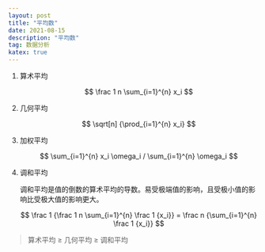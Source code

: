 ```yaml
---
layout: post
title: "平均数"
date: 2021-08-15
description: "平均数"
tag: 数据分析
katex: true
---
```


1. 算术平均

   $$
   \frac 1 n \sum_{i=1}^{n} x_i
   $$

2. 几何平均

   $$
   \sqrt[n] {\prod_{i=1}^{n} x_i}
   $$

3. 加权平均

   $$
   \sum_{i=1}^{n} x_i \omega_i / \sum_{i=1}^{n} \omega_i
   $$

4. 调和平均

   调和平均是值的倒数的算术平均的导数。易受极端值的影响，且受极小值的影响比受极大值的影响更大。

   $$
   \frac 1 {\frac 1 n \sum_{i=1}^{n} \frac 1 {x_i}} = \frac n {\sum_{i=1}^{n} \frac 1 {x_i}}
   $$

> 算术平均 $\geq$ 几何平均 $\geq$​ 调和平均
